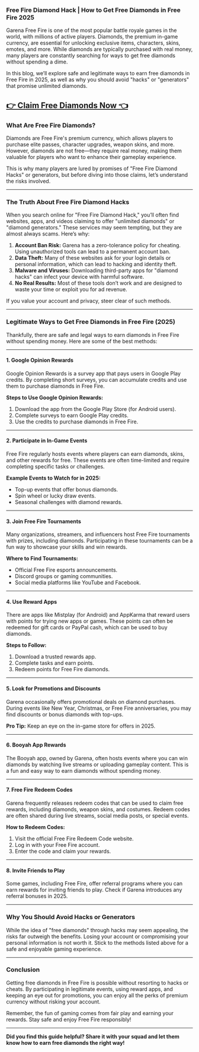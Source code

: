 ### **Free Fire Diamond Hack | How to Get Free Diamonds in Free Fire 2025**

Garena Free Fire is one of the most popular battle royale games in the world, with millions of active players. Diamonds, the premium in-game currency, are essential for unlocking exclusive items, characters, skins, emotes, and more. While diamonds are typically purchased with real money, many players are constantly searching for ways to get free diamonds without spending a dime.

In this blog, we’ll explore safe and legitimate ways to earn free diamonds in Free Fire in 2025, as well as why you should avoid "hacks" or "generators" that promise unlimited diamonds.


## [👉 Claim Free Diamonds Now 👈](https://besteventtoday.com/free/fire/Diamonds)


### **What Are Free Fire Diamonds?**

Diamonds are Free Fire's premium currency, which allows players to purchase elite passes, character upgrades, weapon skins, and more. However, diamonds are not free—they require real money, making them valuable for players who want to enhance their gameplay experience.  

This is why many players are lured by promises of "Free Fire Diamond Hacks" or generators, but before diving into those claims, let’s understand the risks involved.

---

### **The Truth About Free Fire Diamond Hacks**

When you search online for "Free Fire Diamond Hack," you’ll often find websites, apps, and videos claiming to offer "unlimited diamonds" or "diamond generators." These services may seem tempting, but they are almost always scams. Here’s why:  

1. **Account Ban Risk:** Garena has a zero-tolerance policy for cheating. Using unauthorized tools can lead to a permanent account ban.  
2. **Data Theft:** Many of these websites ask for your login details or personal information, which can lead to hacking and identity theft.  
3. **Malware and Viruses:** Downloading third-party apps for "diamond hacks" can infect your device with harmful software.  
4. **No Real Results:** Most of these tools don’t work and are designed to waste your time or exploit you for ad revenue.  

If you value your account and privacy, steer clear of such methods.

---

### **Legitimate Ways to Get Free Diamonds in Free Fire (2025)**

Thankfully, there are safe and legal ways to earn diamonds in Free Fire without spending money. Here are some of the best methods:

---

#### **1. Google Opinion Rewards**
Google Opinion Rewards is a survey app that pays users in Google Play credits. By completing short surveys, you can accumulate credits and use them to purchase diamonds in Free Fire.

**Steps to Use Google Opinion Rewards:**
1. Download the app from the Google Play Store (for Android users).
2. Complete surveys to earn Google Play credits.
3. Use the credits to purchase diamonds in Free Fire.

---

#### **2. Participate in In-Game Events**
Free Fire regularly hosts events where players can earn diamonds, skins, and other rewards for free. These events are often time-limited and require completing specific tasks or challenges.

**Example Events to Watch for in 2025:**
- Top-up events that offer bonus diamonds.
- Spin wheel or lucky draw events.
- Seasonal challenges with diamond rewards.

---

#### **3. Join Free Fire Tournaments**
Many organizations, streamers, and influencers host Free Fire tournaments with prizes, including diamonds. Participating in these tournaments can be a fun way to showcase your skills and win rewards.

**Where to Find Tournaments:**
- Official Free Fire esports announcements.
- Discord groups or gaming communities.
- Social media platforms like YouTube and Facebook.

---

#### **4. Use Reward Apps**
There are apps like Mistplay (for Android) and AppKarma that reward users with points for trying new apps or games. These points can often be redeemed for gift cards or PayPal cash, which can be used to buy diamonds.

**Steps to Follow:**
1. Download a trusted rewards app.
2. Complete tasks and earn points.
3. Redeem points for Free Fire diamonds.

---

#### **5. Look for Promotions and Discounts**
Garena occasionally offers promotional deals on diamond purchases. During events like New Year, Christmas, or Free Fire anniversaries, you may find discounts or bonus diamonds with top-ups.

**Pro Tip:** Keep an eye on the in-game store for offers in 2025.

---

#### **6. Booyah App Rewards**
The Booyah app, owned by Garena, often hosts events where you can win diamonds by watching live streams or uploading gameplay content. This is a fun and easy way to earn diamonds without spending money.

---

#### **7. Free Fire Redeem Codes**
Garena frequently releases redeem codes that can be used to claim free rewards, including diamonds, weapon skins, and costumes. Redeem codes are often shared during live streams, social media posts, or special events.

**How to Redeem Codes:**
1. Visit the official Free Fire Redeem Code website.
2. Log in with your Free Fire account.
3. Enter the code and claim your rewards.

---

#### **8. Invite Friends to Play**
Some games, including Free Fire, offer referral programs where you can earn rewards for inviting friends to play. Check if Garena introduces any referral bonuses in 2025.

---

### **Why You Should Avoid Hacks or Generators**

While the idea of "free diamonds" through hacks may seem appealing, the risks far outweigh the benefits. Losing your account or compromising your personal information is not worth it. Stick to the methods listed above for a safe and enjoyable gaming experience.

---

### **Conclusion**

Getting free diamonds in Free Fire is possible without resorting to hacks or cheats. By participating in legitimate events, using reward apps, and keeping an eye out for promotions, you can enjoy all the perks of premium currency without risking your account.  

Remember, the fun of gaming comes from fair play and earning your rewards. Stay safe and enjoy Free Fire responsibly!  

---  
**Did you find this guide helpful? Share it with your squad and let them know how to earn free diamonds the right way!**
